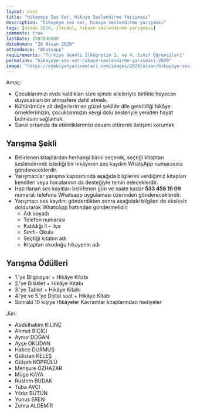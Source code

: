 ```yaml
---
layout: post
title: "Hikayeye Ses Ver, Hikaye Seslendirme Yarışması"
description: "hikayeye ses ver, hikaye seslendirme yarışması"
tags: [nisan 2020, ilkokul, hikaye seslendirme yarışması]
comments: true
lastDate: 1587848400    
dateHuman: "26 Nisan 2020" 
attendance: "Whatsapp"
requirements: "Türkiye Geneli İlköğretim 3. ve 4. Sınıf Öğrencileri"
permalink: "hikayeye-ses-ver-hikaye-seslendirme-yarismasi-2020"
image: "https://edebiyatyarismalari.com/images/2020/nisan/hikayeye-ses-ver-hikaye-seslendirme-yarismasi.jpg"
---
```


Amaç:  
- Çocuklarımızı evde kaldıkları süre içinde aileleriyle birlikte heyecan duyacakları bir atmosfere dahil etmek.
- Kültürümüze ait değerlerin en güzel şekilde dile getirildiği hikâye örneklerimizin, çocuklarımızın sevgi dolu sesleriyle yeniden hayat bulmasını sağlamak.
- Sanal ortamda da etkinliklerimizi devam ettirerek iletişimi korumak  

## Yarışma Şekli
- Belirlenen kitaplardan herhangi birini seçerek, seçtiği kitaptan seslendirmek istediği bir hikâyenin ses kaydını WhatsApp numarasına göndereceklerdir.
- Yarışmacılar yarışma kapsamında aşağıda bilgilerini verdiğimiz kitapları kendileri veya hocalarının da desteğiyle temin edeceklerdir.
- Hazırlanan ses kayıtları belirlenen gün ve saate kadar **533 456 19 09** numaralı telefona Whatsapp uygulaması üzerinden göndereceklerdir.
- Yarışmacı ses kaydını gönderdikten sonra aşağıdaki bilgileri de eksiksiz doldurarak WhatsApp hattından göndermelidir:
    - Adı soyadı
    - Telefon numarası
    - Katıldığı İl – ilçe
    - Sınıfı- Okulu
    - Seçtiği kitabın adı
    - Kitaptan okuduğu hikayenin adı

## Yarışma Ödülleri
- 1.'ye Bilgisayar + Hikâye Kitabı
- 2.'ye Bisiklet + Hikâye Kitabı
- 3.'ye Tablet + Hikâye Kitabı
- 4.'ye ve 5.'ye Dijital saat + Hikâye Kitabı
- Sonraki 10 kişiye Hikâyeler Kavramlar kitaplarından hediyeler

Jüri:  
- Abdülhakim KILINÇ
- Ahmet BİÇİCİ
- Aynur DOĞAN
- Ayşe OKUDAN
- Hatice DURMUŞ
- Gülistan KELEŞ
- Gülşah KÖPRÜLÜ
- Menşure ÖZHAZAR
- Müge KAYA
- Rüstem BUDAK
- Tuba AVCI
- Yıldız BÜTÜN
- Yunus EREN
- Zehra ALDEMİR
